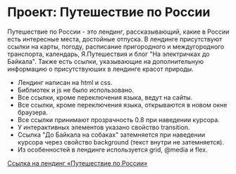 # Проект: Путешествие по России

Путешествие по России - это лендинг, рассказывающий, какие в России есть интересные места, достойные отпуска. В лендинге присутствуют ссылки на карты, погоду, расписание пригородного и междугородного транспорта, календарь, Я.Путешествия и блог "На электричках до Байкала". Также есть ссылки, указывающие на дополнительную информацию о присутствуюших в лендинге красот природы.

* Лендинг написан на html и css. 
* Библиотек и js не было использовано.
* Все ссылки, кроме переключения языка, ведут на сайты.
* Все ссылки, кроме переключения языка, открываются в новом окне браузера.
* Все ссылки принимают прозрачность 0.8 при наведении курсора.
* У интерактивных элементов указано свойство transition.
* Ссылка "До Байкала на собаках" затемняется при наведении курсора через свойство background (текст внутри не затемняется).
* Из особенностей в лендинге используется grid, @media и flex.


[Ссылка на лендинг «Путешествие по России»](https://alexander-ledyakhov.github.io/russian-travel/index.html)